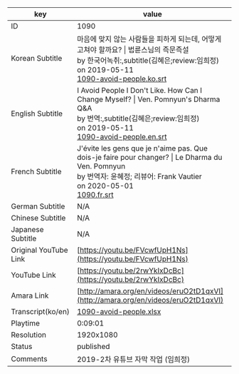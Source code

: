 |  key  |  value  |
|-------|---------|
| ID            | 1090 |
| Korean Subtitle | 마음에 맞지 않는 사람들을 피하게 되는데, 어떻게 고쳐야 할까요? \| 법륜스님의 즉문즉설<br>by 한국어녹취:,subtitle(김혜은;review:임희정)<br>on 2019-05-11<br>[1090-avoid-people.ko.srt](https://github.com/jungtosociety/dharma-qna/raw/master/sub/1090/1090-avoid-people.ko.srt)<br>|
| English Subtitle | I Avoid People I Don't Like. How Can I Change Myself? \| Ven. Pomnyun's Dharma Q&A<br>by 번역:,subtitle(김혜은;review:임희정)<br>on 2019-05-11<br>[1090-avoid-people.en.srt](https://github.com/jungtosociety/dharma-qna/raw/master/sub/1090/1090-avoid-people.en.srt)<br>|
| French Subtitle | J'évite les gens que je n'aime pas. Que dois-je faire pour changer? \| Le Dharma du Ven. Pomnyun<br>by 번역자: 윤혜정; 리뷰어: Frank Vautier<br>on 2020-05-01<br>[1090.fr.srt](https://github.com/jungtosociety/dharma-qna/raw/master/sub/1090/1090.fr.srt)<br>|
| German Subtitle | N/A |
| Chinese Subtitle | N/A |
| Japanese Subtitle | N/A |
| Original YouTube Link  | [https://youtu.be/FVcwfUpH1Ns](https://youtu.be/FVcwfUpH1Ns) |
| YouTube Link  | [https://youtu.be/2rwYkIxDcBc](https://youtu.be/2rwYkIxDcBc) |
| Amara Link    | [http://amara.org/en/videos/eruO2tD1qxVI](http://amara.org/en/videos/eruO2tD1qxVI) |
| Transcript(ko/en) | [1090-avoid-people.xlsx](https://github.com/jungtosociety/dharma-qna/raw/master/sub/1090/1090-avoid-people.xlsx) |
| Playtime | 0:09:01 |
| Resolution | 1920x1080|
| Status | published |
| Comments | 2019-2차 유튜브 자막 작업 (임희정) |
